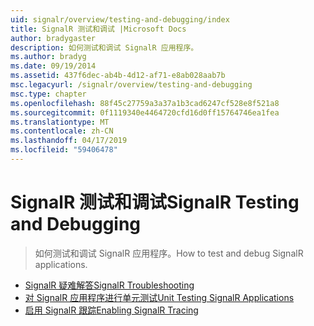 ```yaml
---
uid: signalr/overview/testing-and-debugging/index
title: SignalR 测试和调试 |Microsoft Docs
author: bradygaster
description: 如何测试和调试 SignalR 应用程序。
ms.author: bradyg
ms.date: 09/19/2014
ms.assetid: 437f6dec-ab4b-4d12-af71-e8ab028aab7b
msc.legacyurl: /signalr/overview/testing-and-debugging
msc.type: chapter
ms.openlocfilehash: 88f45c27759a3a37a1b3cad6247cf528e8f521a8
ms.sourcegitcommit: 0f1119340e4464720cfd16d0ff15764746ea1fea
ms.translationtype: MT
ms.contentlocale: zh-CN
ms.lasthandoff: 04/17/2019
ms.locfileid: "59406478"
---
```

# <a name="signalr-testing-and-debugging"></a><span data-ttu-id="ad6f5-103">SignalR 测试和调试</span><span class="sxs-lookup"><span data-stu-id="ad6f5-103">SignalR Testing and Debugging</span></span>

> <span data-ttu-id="ad6f5-104">如何测试和调试 SignalR 应用程序。</span><span class="sxs-lookup"><span data-stu-id="ad6f5-104">How to test and debug SignalR applications.</span></span>


- [<span data-ttu-id="ad6f5-105">SignalR 疑难解答</span><span class="sxs-lookup"><span data-stu-id="ad6f5-105">SignalR Troubleshooting</span></span>](troubleshooting.md)
- [<span data-ttu-id="ad6f5-106">对 SignalR 应用程序进行单元测试</span><span class="sxs-lookup"><span data-stu-id="ad6f5-106">Unit Testing SignalR Applications</span></span>](unit-testing-signalr-applications.md)
- [<span data-ttu-id="ad6f5-107">启用 SignalR 跟踪</span><span class="sxs-lookup"><span data-stu-id="ad6f5-107">Enabling SignalR Tracing</span></span>](enabling-signalr-tracing.md)
